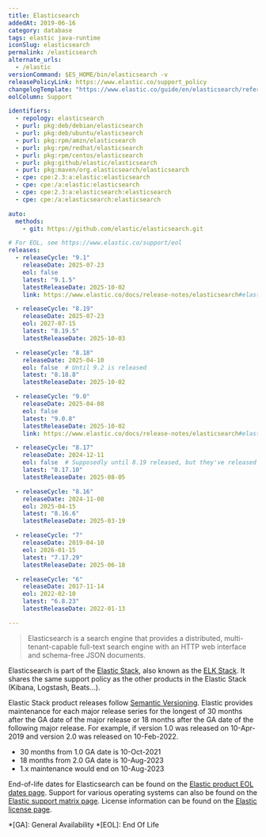 ```yaml
---
title: Elasticsearch
addedAt: 2019-06-16
category: database
tags: elastic java-runtime
iconSlug: elasticsearch
permalink: /elasticsearch
alternate_urls:
  - /elastic
versionCommand: $ES_HOME/bin/elasticsearch -v
releasePolicyLink: https://www.elastic.co/support_policy
changelogTemplate: "https://www.elastic.co/guide/en/elasticsearch/reference/{{'__LATEST__'|split:'.'|pop|join:'.'}}/release-notes-__LATEST__.html"
eolColumn: Support

identifiers:
  - repology: elasticsearch
  - purl: pkg:deb/debian/elasticsearch
  - purl: pkg:deb/ubuntu/elasticsearch
  - purl: pkg:rpm/amzn/elasticsearch
  - purl: pkg:rpm/redhat/elasticsearch
  - purl: pkg:rpm/centos/elasticsearch
  - purl: pkg:github/elastic/elasticsearch
  - purl: pkg:maven/org.elasticsearch/elasticsearch
  - cpe: cpe:2.3:a:elastic:elasticsearch
  - cpe: cpe:/a:elastic:elasticsearch
  - cpe: cpe:2.3:a:elasticsearch:elasticsearch
  - cpe: cpe:/a:elasticsearch:elasticsearch

auto:
  methods:
    - git: https://github.com/elastic/elasticsearch.git

# For EOL, see https://www.elastic.co/support/eol
releases:
  - releaseCycle: "9.1"
    releaseDate: 2025-07-23
    eol: false
    latest: "9.1.5"
    latestReleaseDate: 2025-10-02
    link: https://www.elastic.co/docs/release-notes/elasticsearch#elasticsearch-9.1.2-release-notes

  - releaseCycle: "8.19"
    releaseDate: 2025-07-23
    eol: 2027-07-15
    latest: "8.19.5"
    latestReleaseDate: 2025-10-03

  - releaseCycle: "8.18"
    releaseDate: 2025-04-10
    eol: false  # Until 9.2 is released
    latest: "8.18.8"
    latestReleaseDate: 2025-10-02

  - releaseCycle: "9.0"
    releaseDate: 2025-04-08
    eol: false
    latest: "9.0.8"
    latestReleaseDate: 2025-10-02
    link: https://www.elastic.co/docs/release-notes/elasticsearch#elasticsearch-9.0.5-release-notes

  - releaseCycle: "8.17"
    releaseDate: 2024-12-11
    eol: false  # Supposedly until 8.19 released, but they've released twice since
    latest: "8.17.10"
    latestReleaseDate: 2025-08-05

  - releaseCycle: "8.16"
    releaseDate: 2024-11-08
    eol: 2025-04-15
    latest: "8.16.6"
    latestReleaseDate: 2025-03-19

  - releaseCycle: "7"
    releaseDate: 2019-04-10
    eol: 2026-01-15
    latest: "7.17.29"
    latestReleaseDate: 2025-06-18

  - releaseCycle: "6"
    releaseDate: 2017-11-14
    eol: 2022-02-10
    latest: "6.8.23"
    latestReleaseDate: 2022-01-13

---
```


> Elasticsearch is a search engine that provides a distributed, multi-tenant-capable full-text search
> engine with an HTTP web interface and schema-free JSON documents.

Elasticsearch is part of the [Elastic Stack](https://www.elastic.co/elastic-stack/), also known as the
[ELK Stack](https://www.elastic.co/what-is/elk-stack). It shares the same support policy as the
other products in the Elastic Stack (Kibana, Logstash, Beats...).

Elastic Stack product releases follow [Semantic Versioning](https://semver.org/).
Elastic provides maintenance for each major release series for the longest of 30 months after the GA date of the major release
or 18 months after the GA date of the following major release.
For example, if version 1.0 was released on 10-Apr-2019 and version 2.0 was released on 10-Feb-2022.

- 30 months from 1.0 GA date is 10-Oct-2021
- 18 months from 2.0 GA date is 10-Aug-2023
- 1.x maintenance would end on 10-Aug-2023

End-of-life dates for Elasticsearch can be found on the [Elastic product EOL dates page](https://www.elastic.co/support/eol).
Support for various operating systems can also be found on the [Elastic support matrix page](https://www.elastic.co/support/matrix).
License information can be found on the [Elastic license page](https://www.elastic.co/pricing/faq/licensing).

*[GA]: General Availability
*[EOL]: End Of Life
